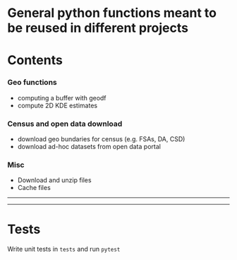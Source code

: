 # General python functions meant to be reused in different projects

# Contents 

### Geo functions

- computing a buffer with geodf
- compute 2D KDE estimates

### Census and open data download

- download geo bundaries for census (e.g. FSAs, DA, CSD)
- download ad-hoc datasets from open data portal


### Misc

- Download and unzip files
- Cache files 


---
---


# Tests

Write unit tests in `tests` and run `pytest` 